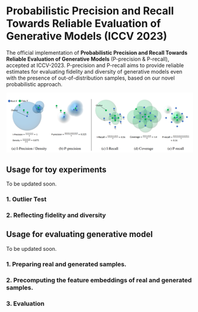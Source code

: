 # Probabilistic Precision and Recall Towards Reliable Evaluation of Generative Models (ICCV 2023)
The official implementation of **Probabilistic Precision and Recall Towards Reliable Evaluation of Generative Models** (P-precision & P-recall), accepted at ICCV-2023.
P-precision and P-recall aims to provide reliable estimates for evaluating fidelity and diversity of generative models even with the presence of out-of-distribution samples, based on our novel probabilistic approach.


![figure/image2.png](figure/image2.png)


## Usage for toy experiments
To be updated soon.

### 1. Outlier Test

### 2. Reflecting fidelity and diversity

## Usage for evaluating generative model
To be updated soon.

### 1. Preparing real and generated samples.

### 2. Precomputing the feature embeddings of real and generated samples.

### 3. Evaluation
